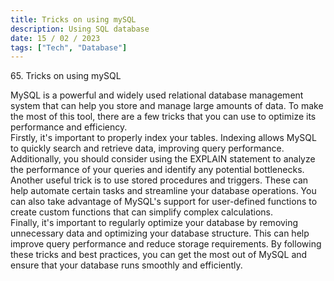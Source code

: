```yaml
---
title: Tricks on using mySQL
description: Using SQL database
date: 15 / 02 / 2023
tags: ["Tech", "Database"]
---
```


<p>65. Tricks on using mySQL</p>

<p> MySQL is a powerful and widely used relational database management system that can help you store and manage large amounts of data. To make the most of this tool, there are a few tricks that you can use to optimize its performance and efficiency.
<br />
Firstly, it's important to properly index your tables. Indexing allows MySQL to quickly search and retrieve data, improving query performance. Additionally, you should consider using the EXPLAIN statement to analyze the performance of your queries and identify any potential bottlenecks.
<br />
Another useful trick is to use stored procedures and triggers. These can help automate certain tasks and streamline your database operations. You can also take advantage of MySQL's support for user-defined functions to create custom functions that can simplify complex calculations.
<br />
Finally, it's important to regularly optimize your database by removing unnecessary data and optimizing your database structure. This can help improve query performance and reduce storage requirements. By following these tricks and best practices, you can get the most out of MySQL and ensure that your database runs smoothly and efficiently.
</p>
